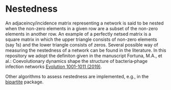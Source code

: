 # Nestedness 


An adjaceincy/incidence matrix representing a network is said to be nested when the non-zero elements in a given row are a subset of the non-zero elements in another row. An example of a perfectly netsed matrix is a square matrix in which the upper triangle consists of non-zero elements (say 1s) and the lower triangle consists of zeros. Several possible way of measuring the nestedness of a network can be found in the literature. In this repository we adopt the definiton given in the manuscript Fortuna, M.A., et al.: Coevolutionary dynamics shape the structure of bacteria‐phage infection networks [Evolution 1001-1011 (2019)](https://doi.org/10.1111/evo.13731).

Other algorithms to assess nestedness are implemented, e.g., in the [bipartite](https://cran.r-project.org/web/packages/bipartite/index.html) package.  
